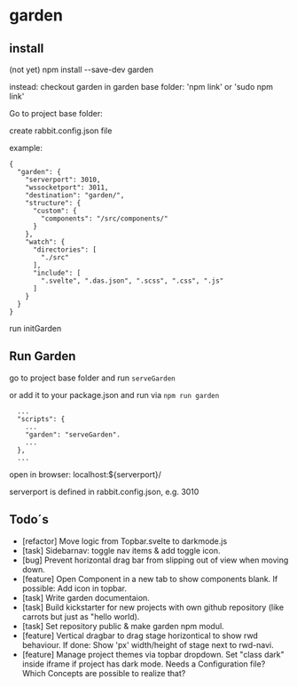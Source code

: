 # garden

## install 
(not yet) npm install --save-dev garden

instead:
checkout garden
in garden base folder: 'npm link' or 'sudo npm link'

Go to project base folder:

create rabbit.config.json file

example:
```
{
  "garden": {
    "serverport": 3010,
    "wssocketport": 3011,
    "destination": "garden/",
    "structure": {
      "custom": {
        "components": "/src/components/"
      }
    },
    "watch": {
      "directories": [
        "./src"
      ],
      "include": [
        ".svelte", ".das.json", ".scss", ".css", ".js"
      ]
    }
  }
}
```

run initGarden


## Run Garden

go to project base folder and run `serveGarden`

or add it to your package.json and run via `npm run garden`
```
  ...
  "scripts": {
    ...
    "garden": "serveGarden".
    ...
  },
  ...
```

open in browser: localhost:${serverport}/ 

serverport is defined in rabbit.config.json, e.g. 3010


## Todo´s

* [refactor] Move logic from Topbar.svelte to darkmode.js
* [task] Sidebarnav: toggle nav items & add toggle icon.
* [bug] Prevent horizontal drag bar from slipping out of view when moving down.
* [feature] Open Component in a new tab to show components blank. If possible: Add icon in topbar.
* [task] Write garden documentaion.
* [task] Build kickstarter for new projects with own github repository (like carrots but just as "hello world).
* [task] Set repository public & make garden npm modul.
* [feature] Vertical dragbar to drag stage horizontical to show rwd behaviour. If done: Show 'px' width/height of stage next to rwd-navi.
* [feature] Manage project themes via topbar dropdown. Set "class dark" inside iframe if project has dark mode. Needs a Configuration file? Which Concepts are possible to realize that?